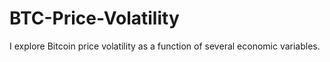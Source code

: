 # BTC-Price-Volatility
I explore Bitcoin price volatility as a function of several economic variables.

